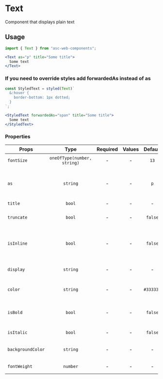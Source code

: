 # Text

Component that displays plain text

## Usage

```js
import { Text } from "asc-web-components";
```

```jsx
<Text as="p" title="Some title">
  Some text
</Text>
```

### If you need to override styles add forwardedAs instead of as

```js
const StyledText = styled(Text)`
  &:hover {
    border-bottom: 1px dotted;
  }
`;
```

```jsx
<StyledText forwardedAs="span" title="Some title">
  Some text
</StyledText>
```

### Properties

| Props             |   Type   | Required | Values |  Default  | Description                                        |
| ----------------- | :------: | :------: | :----: | :-------: | -------------------------------------------------- |
| `fontSize`        | `oneOfType(number, string)` |    -     |   -    |   `13`    | Sets the font size                                 |
| `as`              | `string` |    -     |   -    |    `p`    | Sets the tag through which to render the component |
| `title`           |  `bool`  |    -     |   -    |     -     | Title                                              |
| `truncate`        |  `bool`  |    -     |   -    |  `false`  | Disables word wrapping                             |
| `isInline`        |  `bool`  |    -     |   -    |  `false`  | Sets the 'display: inline-block' property          |
| `display`         | `string` |    -     |   -    |     -     | Sets the 'display' property                        |
| `color`           | `string` |    -     |   -    | `#333333` | Specifies the text color                           |
| `isBold`          |  `bool`  |    -     |   -    |  `false`  | Sets font weight value ​​to bold                   |
| `isItalic`        |  `bool`  |    -     |   -    |  `false`  | Sets the font style                                |
| `backgroundColor` | `string` |    -     |   -    |     -     | Sets background color                              |
| `fontWeight`      | `number` |    -     |   -    |     -     | Sets the font weight                               |
